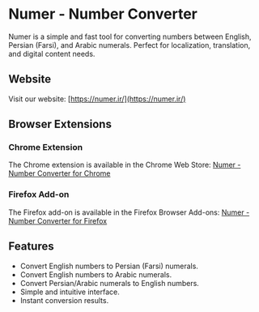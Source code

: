 # Numer - Number Converter

Numer is a simple and fast tool for converting numbers between English, Persian (Farsi), and Arabic numerals. Perfect for localization, translation, and digital content needs.

## Website

Visit our website: [https://numer.ir/](https://numer.ir/)

## Browser Extensions

### Chrome Extension

The Chrome extension is available in the Chrome Web Store:
[Numer - Number Converter for Chrome](#)

### Firefox Add-on

The Firefox add-on is available in the Firefox Browser Add-ons:
[Numer - Number Converter for Firefox](#)

## Features

- Convert English numbers to Persian (Farsi) numerals.
- Convert English numbers to Arabic numerals.
- Convert Persian/Arabic numerals to English numbers.
- Simple and intuitive interface.
- Instant conversion results.